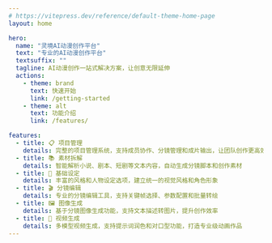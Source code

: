 ```yaml
---
# https://vitepress.dev/reference/default-theme-home-page
layout: home

hero:
  name: "灵境AI动漫创作平台"
  text: "专业的AI动漫创作平台"
  textsuffix: ""
  tagline: AI动漫创作一站式解决方案，让创意无限延伸
  actions:
    - theme: brand
      text: 快速开始
      link: /getting-started
    - theme: alt
      text: 功能介绍
      link: /features/

features:
  - title: 📋 项目管理
    details: 完整的项目管理系统，支持成员协作、分镜管理和成片输出，让团队创作更高效
  - title: 📚 素材拆解
    details: 智能解析小说、剧本、短剧等文本内容，自动生成分镜脚本和创作素材
  - title: 🎨 基础设定
    details: 丰富的风格和人物设定选项，建立统一的视觉风格和角色形象
  - title: 🎬 分镜编辑
    details: 专业的分镜编辑工具，支持关键帧选择、参数配置和批量转绘
  - title: 🖼️ 图像生成
    details: 基于分镜图像生成功能，支持文本描述转图片，提升创作效率
  - title: 🎥 视频生成
    details: 多模型视频生成，支持提示词润色和对口型功能，打造专业级动画作品
---
```

<Home />
